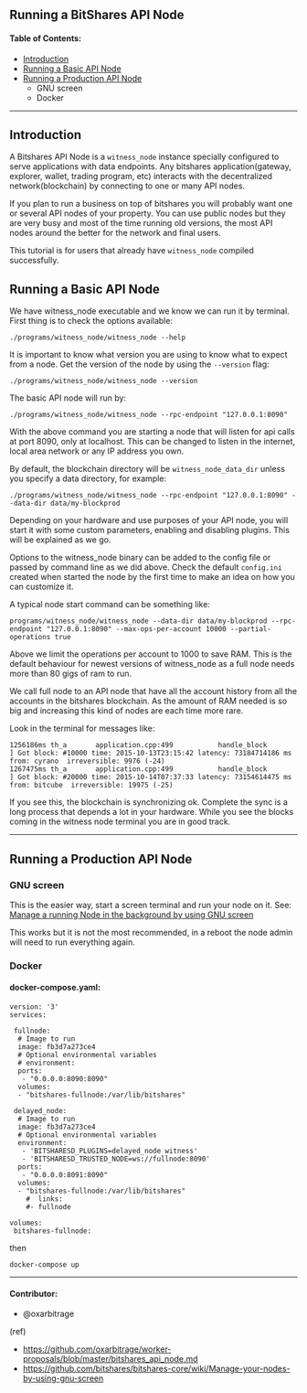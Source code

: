 ## Running a BitShares API Node

#### Table of Contents:
- [Introduction](#introduction)
- [Running a Basic API Node](#running-a-basic-api-node)
- [Running a Production API Node](#running-a-production-api-node)
    - GNU screen
    - Docker

****

## Introduction

A Bitshares API Node is a `witness_node` instance specially configured to serve applications with data endpoints. Any bitshares application(gateway, explorer, wallet, trading program, etc) interacts with the decentralized network(blockchain) by connecting to one or many API nodes.

If you plan to run a business on top of bitshares you will probably want one or several API nodes of your property. You can use public nodes but they are very busy and most of the time running old versions, the most API nodes around the better for the network and final users.

This tutorial is for users that already have `witness_node` compiled successfully.

## Running a Basic API Node

We have witness_node executable and we know we can run it by terminal. First thing is to check the options available:

    ./programs/witness_node/witness_node --help

It is important to know what version you are using to know what to expect from a node. Get the version of the node by using the `--version` flag:

    ./programs/witness_node/witness_node --version

The basic API node will run by:

    ./programs/witness_node/witness_node --rpc-endpoint "127.0.0.1:8090"

With the above command you are starting a node that will listen for api calls at port 8090, only at localhost. This can be changed to listen in the internet, local area network or any IP address you own.

By default, the blockchain directory will be `witness_node_data_dir` unless you specify a data directory, for example:

    ./programs/witness_node/witness_node --rpc-endpoint "127.0.0.1:8090" --data-dir data/my-blockprod

Depending on your hardware and use purposes of your API node, you will start it with some custom parameters, enabling and disabling plugins. This will be explained as we go.

Options to the witness_node binary can be added to the config file or passed by command line as we did above. Check the default `config.ini` created when started the node by the first time to make an idea on how you can customize it.

A typical node start command can be something like:

    programs/witness_node/witness_node --data-dir data/my-blockprod --rpc-endpoint "127.0.0.1:8090" --max-ops-per-account 10000 --partial-operations true

Above we limit the operations per account to 1000 to save RAM. This is the default behaviour for newest versions of witness_node as a full node needs more than 80 gigs of ram to run.

We call full node to an API node that have all the account history from all the accounts in the bitshares blockchain. As the amount of RAM needed is so big and increasing this kind of nodes are each time more rare.

Look in the terminal for messages like:

    1256186ms th_a       application.cpp:499           handle_block         ] Got block: #10000 time: 2015-10-13T23:15:42 latency: 73184714186 ms from: cyrano  irreversible: 9976 (-24)
    1267475ms th_a       application.cpp:499           handle_block         ] Got block: #20000 time: 2015-10-14T07:37:33 latency: 73154614475 ms from: bitcube  irreversible: 19975 (-25)

If you see this, the blockchain is synchronizing ok. Complete the sync is a long process that depends a lot in your hardware. While you see the blocks coming in the witness node terminal you are in good track.

***

## Running a Production API Node

### GNU screen

This is the easier way, start a screen terminal and run your node on it. See: [Manage a running Node in the background by using GNU screen](../tutorials/manage_node_gun_screen.md#manage-a-running-node-in-the-background-by-using-gnu-screen)

This works but it is not the most recommended, in a reboot the node admin will need to run everything again.

### Docker

#### docker-compose.yaml:

    version: '3'
    services:

     fullnode:
      # Image to run
      image: fb3d7a273ce4
      # Optional environmental variables
      # environment:
      ports:
       - "0.0.0.0:8090:8090"
      volumes:
      - "bitshares-fullnode:/var/lib/bitshares"

     delayed_node:
      # Image to run
      image: fb3d7a273ce4
      # Optional environmental variables
      environment:
       - 'BITSHARESD_PLUGINS=delayed_node witness'
       - 'BITSHARESD_TRUSTED_NODE=ws://fullnode:8090'
      ports:
       - "0.0.0.0:8091:8090"
      volumes:
      - "bitshares-fullnode:/var/lib/bitshares"
        #  links: 
        #- fullnode

    volumes:
     bitshares-fullnode:

then

    docker-compose up



***

#### Contributor:
- @oxarbitrage


(ref)
- https://github.com/oxarbitrage/worker-proposals/blob/master/bitshares_api_node.md
- https://github.com/bitshares/bitshares-core/wiki/Manage-your-nodes-by-using-gnu-screen
